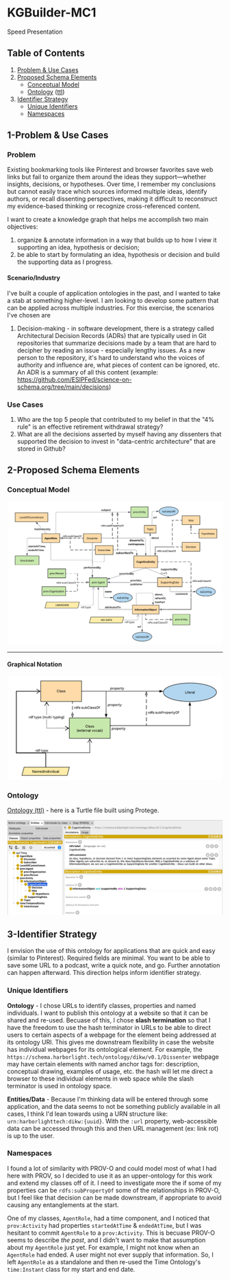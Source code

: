 # KGBuilder-MC1
Speed Presentation

## Table of Contents

1. [Problem & Use Cases](#1-problem--use-cases)
2. [Proposed Schema Elements](#2-proposed-schema-elements)
   - [Conceptual Model](#conceptual-model)
   - [Ontology](#ontology) ([ttl](ontology.ttl))
3. [Identifier Strategy](#3-identifier-strategy)
   - [Unique Identifiers](#unique-identifiers)
   - [Namespaces](#namespaces)

## 1-Problem & Use Cases

### Problem 
Existing bookmarking tools like Pinterest and browser favorites save web links but fail to organize them around the ideas they support—whether insights, decisions, or hypotheses. Over time, I remember my conclusions but cannot easily trace which sources informed multiple ideas, identify authors, or recall dissenting perspectives, making it difficult to reconstruct my evidence-based thinking or recognize cross-referenced content.

I want to create a knowledge graph that helps me accomplish two main objectives:

1) organize & annotate information in a way that builds up to how I view it supporting an idea, hypothesis or decision;
2) be able to start by formulating an idea, hypothesis or decision and build the supporting data as I progress.

#### Scenario/Industry

I've built a couple of application ontologies in the past, and I wanted to take a stab at something higher-level. I am looking to develop some pattern that can be applied across multiple industries. For this exercise, the scenarios I've chosen are 

1. Decision-making - in software development, there is a strategy called Architectural Decision Records (ADRs) that are typically used in Git repositories that summarize decisions made by a team  that are hard to decipher by reading an issue - especially lengthy issues. As a new person to the repository, it's hard to understand who the voices of authority and influence are, what pieces of content can be ignored, etc. An ADR is a summary of all this content (example: https://github.com/ESIPFed/science-on-schema.org/tree/main/decisions)

### Use Cases

1. Who are the top 5 people that contributed to my belief in that the "4% rule" is an effective retirement withdrawal strategy?
2. What are all the decisions asserted by myself having any dissenters that supported the decision to invest in "data-centric architecture" that are stored in Github?

## 2-Proposed Schema Elements

### Conceptual Model
![Conceptual Model](KGC-MC1-conceptual-model.png)

----

#### Graphical Notation
![Graphical Notation](KGC-MC1-graphical-notation.png)

### Ontology

[Ontology (ttl)](ontology.ttl) - here is a Turtle file built using Protege. 

![Protege](protege.png)


## 3-Identifier Strategy

I envision the use of this ontology for applications that are quick and easy (similar to Pinterest). Required fields are minimal. You want to be able to save some URL to a podcast, write a quick note, and go. Further annotation can happen afterward. This direction helps inform identifier strategy.

### Unique Identifiers 

**Ontology** - I chose URLs to identify classes, properties and named individuals. I want to publish this ontology at a website so that it can be shared and re-used. Becuase of this, I chose **slash termination** so that I have the freedom to use the hash terminator in URLs to be able to direct users to certain aspects of a webpage for the element being addressed at its ontology URI. This gives me downstream flexibility in case the website has individual webpages for its ontological element. For example, the `https://schema.harborlight.tech/ontology/dikw/v0.1/Dissenter` webpage may have certain elements with named anchor tags for: description, conceptual drawing, examples of usage, etc. the hash will let me direct a browser to these individual elements in web space while the slash terminator is used in ontology space.

**Entities/Data** - Because I'm thinking data will be entered through some application, and the data seems to not be something publicly available in all cases, I think I'd lean towards using a URN structure like: `urn:harborlighttech:dikw:{uuid}`. With the `:url` property, web-accessible data can be accessed through this and then URL management (ex: link rot) is up to the user. 

### Namespaces 

I found a lot of similarity with PROV-O and could model most of what I had here with PROV, so I decided to use it as an upper-ontology for this work and extend my classes off of it. I need to investigate more the if some of my properties can be `rdfs:subPropertyOf` some of the relationships in PROV-O, but I feel like that decision can be made downstream, if appropriate to avoid causing any entanglements at the start.

One of my classes, `AgentRole`, had a time component, and I noticed that `prov:Activity` had properties `startedAtTime` & `endedAtTime`, but I was hesitant to commit `AgentRole` to a `prov:Activity`. This is becuase PROV-O seems to describe _the past_, and I didn't want to make that assumption about my `AgentRole` just yet. For example, I might not know when an `AgentRole` had ended. A user might not ever supply that information. So, I left `AgentRole` as a standalone and then re-used the Time Ontology's `time:Instant` class for my start and end date. 
